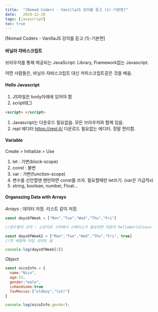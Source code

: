 ```yaml
---
title:  "[Nomad Coders - VanillaJS 강의를 듣고 (1)-기본편]"
date:   2019-12-20
tags: [javascript]
toc: true
---
```


[Nomad Coders - VanillaJS 강의를 듣고 (1)-기본편]

#### 바닐라 자바스크립트

브라우저를 통해 제공되는 JavaScript. Library, Framework없는 Javascript.

어떤 사람들은, 바닐라 자바스크립트 대신 커피스크립트같은 것을 배움.

#### Hello Javascript

1. JS파일은 body아래에 있어야 함
2. script태그

```html
<script> </script>
```

1. Javascript는 다운로드 필요없음. 모든 브라우저와 함께 있음.
2. repl 에디터 https://repl.it/ 다운로드 필요없는 에디터. 정말 편리함.

#### Variable

Create > Initialize > Use

1. let : 가변(block-scope)
2. const : 불변
3. var : 가변(function-scope)
4. 변수를 선언할땐 왠만하면 const를 쓰자. 필요할때만 let쓰기. (var은 가급적x)
5. string, boolean, number, Float...

#### Organazing Data with Arrays

*Arrays* : 데이터 저장. 리스트 같이 저장.

```javascript
const daysOfWeek = ["Mon","Tue","Wed","Thu","Fri"]

//변수명의 규칙 : 소문자로 시작해서 스페이스가 필요하면 대문자 helloWorldJieun

const daysOfWeek2 = ["Mon","Tue","Wed","Thu","Fri", true]
//한 배열에 타입 섞여도 됨

console.log(daysOfWeek[2])
```

*Object*

```javascript
const nicoInfo = {
  name:"Nico",
  age:33,
  gender:"male",
  isHandsome:true
  favMovies:["oldboy","lotr"]
}

console.log(nicoInfo.gender);
```